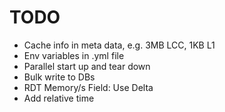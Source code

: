 # TODO
- Cache info in meta data, e.g. 3MB LCC, 1KB L1
- Env variables in .yml file
- Parallel start up and tear down
- Bulk write to DBs
- RDT Memory/s Field: Use Delta
- Add relative time